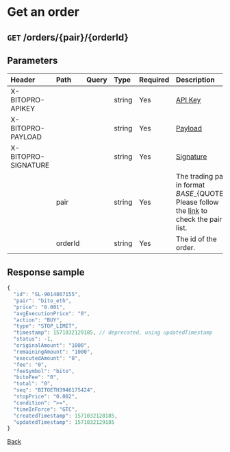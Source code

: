 # Get an order

## `GET` /orders/{pair}/{orderId}

## Parameters

| Header | Path | Query | Type | Required | Description | Default | Range | Example |
| :--- | :--- | :--- | :--- | :--- | :--- | :--- | :--- | :--- |
| X-BITOPRO-APIKEY |  |  | string | Yes | [API Key](../authentication.md#api-key) |  |  |  |
| X-BITOPRO-PAYLOAD |  |  | string | Yes | [Payload](../authentication.md#payload) |  |  |  |
| X-BITOPRO-SIGNATURE |  |  | string | Yes | [Signature](../authentication.md#signature) |  |  |  |
|  | pair |  | string | Yes | The trading pair in format ${BASE}\_${QUOTE}, Please follow the [link](https://www.bitopro.com/fees) to check the pair list. |  |  | bito\_eth |
|  | orderId |  | string | Yes | The id of the order. |  |  | 2959906694 |

## Response sample

```javascript
{
  "id": "SL-9014867155",
  "pair": "bito_eth",
  "price": "0.001",
  "avgExecutionPrice": "0",
  "action": "BUY",
  "type": "STOP_LIMIT",
  "timestamp": 1571032129185, // deprecated, using updatedTimestamp
  "status": -1,
  "originalAmount": "1000",
  "remainingAmount": "1000",
  "executedAmount": "0",
  "fee": "0",
  "feeSymbol": "bito",
  "bitoFee": "0",
  "total": "0",
  "seq": "BITOETH3946175424",
  "stopPrice": "0.002",
  "condition": ">=",
  "timeInForce": "GTC",
  "createdTimestamp": 1571032128185,
  "updatedTimestamp": 1571032129185
}
```

[Back](../rest.md)

